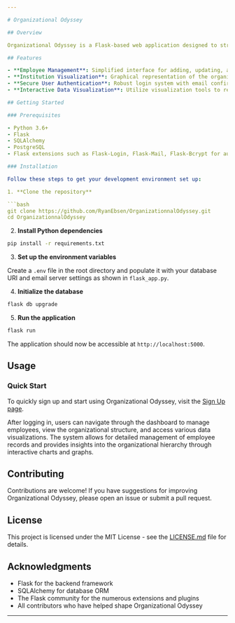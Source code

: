 ```yaml
---

# Organizational Odyssey

## Overview

Organizational Odyssey is a Flask-based web application designed to streamline the management and visualization of organizational data, specifically focusing on the relationships between employees, departments, and locations. This project aims to provide a comprehensive solution for businesses to efficiently handle their internal structure data, enhancing decision-making processes through intuitive data visualization and management tools.

## Features

- **Employee Management**: Simplified interface for adding, updating, and removing employee records.
- **Institution Visualization**: Graphical representation of the organizational structure, showcasing the hierarchy and relationships between different departments and locations.
- **Secure User Authentication**: Robust login system with email confirmation for secure access to the system. See a [demo of the email confirmation process](https://calebmcquay.pythonanywhere.com/confirm/gAAAAABmCyahm3KXsAEDsnyNKrl_sWNgNJOTpeo4wHOqT97iwmUFQkfZ9JGU0uwQehMXZk23-Y8LhhtqoHC51cIwGPNRAiWOBl06wtXWiMgfgpstJSSrn1o=).
- **Interactive Data Visualization**: Utilize visualization tools to represent organizational data dynamically, making it easier to digest and analyze.

## Getting Started

### Prerequisites

- Python 3.6+
- Flask
- SQLAlchemy
- PostgreSQL
- Flask extensions such as Flask-Login, Flask-Mail, Flask-Bcrypt for authentication and security.

### Installation

Follow these steps to get your development environment set up:

1. **Clone the repository**

```bash
git clone https://github.com/RyanEbsen/OrganizationnalOdyssey.git
cd OrganizationnalOdyssey
```

2. **Install Python dependencies**

```bash
pip install -r requirements.txt
```

3. **Set up the environment variables**

Create a `.env` file in the root directory and populate it with your database URI and email server settings as shown in `flask_app.py`.

4. **Initialize the database**

```bash
flask db upgrade
```

5. **Run the application**

```bash
flask run
```

The application should now be accessible at `http://localhost:5000`.

## Usage

### Quick Start

To quickly sign up and start using Organizational Odyssey, visit the [Sign Up page](https://calebmcquay.pythonanywhere.com/signup).

After logging in, users can navigate through the dashboard to manage employees, view the organizational structure, and access various data visualizations. The system allows for detailed management of employee records and provides insights into the organizational hierarchy through interactive charts and graphs.

## Contributing

Contributions are welcome! If you have suggestions for improving Organizational Odyssey, please open an issue or submit a pull request.

## License

This project is licensed under the MIT License - see the [LICENSE.md](LICENSE.md) file for details.

## Acknowledgments

- Flask for the backend framework
- SQLAlchemy for database ORM
- The Flask community for the numerous extensions and plugins
- All contributors who have helped shape Organizational Odyssey

---
```

